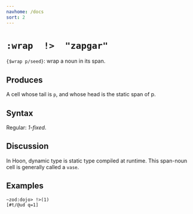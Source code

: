 ```yaml
---
navhome: /docs
sort: 2
---
```


# `:wrap  !>  "zapgar"`

`{$wrap p/seed}`: wrap a noun in its span.

## Produces

A cell whose tail is `p`, and whose head is the static span of p.

## Syntax

Regular: *1-fixed*.

## Discussion

In Hoon, dynamic type is static type compiled at runtime.  This
span-noun cell is generally called a `vase`.

## Examples

```
~zod:dojo> !>(1)
[#t/@ud q=1]
```
